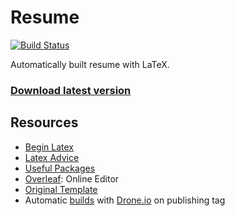# Resume

[![Build Status](https://cloud.drone.io/api/badges/rohit-smpx/resume/status.svg)](https://cloud.drone.io/rohit-smpx/resume)

Automatically built resume with LaTeX. 

### [Download latest version](https://go.boring.download/resume)

## Resources

- [Begin Latex](https://github.com/luong-komorebi/Begin-Latex-in-minutes)
- [Latex Advice](https://github.com/dspinellis/latex-advice)
- [Useful Packages](https://tex.stackexchange.com/questions/553/what-packages-do-people-load-by-default-in-latex)
- [Overleaf](https://www.overleaf.com/): Online Editor
- [Original Template](https://www.overleaf.com/latex/templates/cv-for-freshers/jkpwvnrdrxpm)
- Automatic [builds](https://cloud.drone.io/rohit-smpx/resume) with [Drone.io](https://cloud.drone.io) on publishing tag
